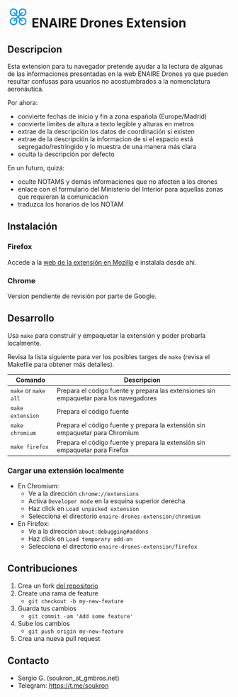 # ![icon of an drone](src/icons/icon-48.png) ENAIRE Drones Extension

## Descripcion
Esta extension para tu navegador pretende ayudar a la lectura de algunas de las informaciones presentadas en la web ENAIRE Drones ya que pueden resultar confusas para usuarios no acostumbrados a la nomenclatura aeronáutica.

Por ahora:
- convierte fechas de inicio y fin a zona española (Europe/Madrid)
- convierte limites de altura a texto legible y alturas en metros
- extrae de la descripción los datos de coordinación si existen
- extrae de la descripción la informacion de si el espacio está segregado/restringido y lo muestra de una manera más clara
- oculta la descripción por defecto

En un futuro, quizá:
- oculte NOTAMS y demás informaciones que no afecten a los drones
- enlace con el formulario del Ministerio del Interior para aquellas zonas que requieran la comunicación
- traduzca los horarios de los NOTAM

## Instalación
### Firefox
Accede a la [web de la extensión en Mozilla](https://addons.mozilla.org/en-US/firefox/addon/enaire-drones-extension/) e instalala desde ahí.

### Chrome
Version pendiente de revisión por parte de Google.

## Desarrollo
Usa `make` para construir y empaquetar la extensión y poder probarla localmente.

Revisa la lista siguiente para ver los posibles targes de `make` (revisa el Makefile para obtener más detalles).

| Comando              | Descripcion                                                                             |
| -------------------- | --------------------------------------------------------------------------------------- |
| `make` or `make all` | Prepara el código fuente y prepara las extensiones sin empaquetar para los navegadores  |
| `make extension`     | Prepara el código fuente                                                                |
| `make chromium`      | Prepara el código fuente y prepara la extensión sin empaquetar para Chromium            |
| `make firefox`       | Prepara el código fuente y prepara la extensión sin empaquetar para Firefox             |

### Cargar una extensión localmente
-   En Chromium:
    -   Ve a la dirección `chrome://extensions`
    -   Activa `Developer mode` en la esquina superior derecha
    -   Haz click en `Load unpacked extension`
    -   Selecciona el directorio `enaire-drones-extension/chromium`
-   En Firefox:
    -   Ve a la dirección `about:debugging#addons`
    -   Haz click en `Load temporary add-on`
    -   Selecciona el directorio `enaire-drones-extension/firefox`

## Contribuciones
1. Crea un fork [del repositorio](https://github.com/soukron/enaire-drones-extension)
2. Create una rama de feature
    - `git checkout -b my-new-feature`
3. Guarda tus cambios
    - `git commit -am 'Add some feature'`
4. Sube los cambios
    - `git push origin my-new-feature`
5. Crea una nueva pull request

## Contacto
- Sergio G. (soukron_at_gmbros.net)
- Telegram: https://t.me/soukron
